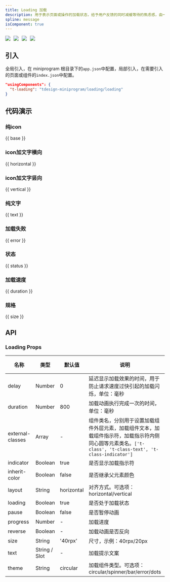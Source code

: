 ```yaml
---
title: Loading 加载
description: 用于表示页面或操作的加载状态，给予用户反馈的同时减缓等待的焦虑感，由一个或一组反馈动效组成。
spline: message
isComponent: true
---
```


<span class="coverages-badge" style="margin-right: 10px"><img src="https://img.shields.io/badge/coverages%3A%20lines-95%25-blue" /></span><span class="coverages-badge" style="margin-right: 10px"><img src="https://img.shields.io/badge/coverages%3A%20functions-100%25-blue" /></span><span class="coverages-badge" style="margin-right: 10px"><img src="https://img.shields.io/badge/coverages%3A%20statements-95%25-blue" /></span><span class="coverages-badge" style="margin-right: 10px"><img src="https://img.shields.io/badge/coverages%3A%20branches-83%25-blue" /></span>

## 引入

全局引入，在 miniprogram 根目录下的`app.json`中配置，局部引入，在需要引入的页面或组件的`index.json`中配置。

```json
"usingComponents": {
  "t-loading": "tdesign-miniprogram/loading/loading"
}
```

## 代码演示

### 纯icon

{{ base }}

### icon加文字横向

{{ horizontal }}

### icon加文字竖向

{{ vertical }}

### 纯文字

{{ text }}

### 加载失败

{{ error }}

### 状态

{{ status }}

### 加载速度

{{ duration }}

### 规格

{{ size }}

## API

### Loading Props

 名称               | 类型            | 默认值        | 说明                                                                                                    | 必传 
------------------|---------------|------------|-------------------------------------------------------------------------------------------------------|----
 delay            | Number        | 0          | 延迟显示加载效果的时间，用于防止请求速度过快引起的加载闪烁，单位：毫秒                                                                   | N  
 duration         | Number        | 800        | 加载动画执行完成一次的时间，单位：毫秒                                                                                   | N  
 external-classes | Array         | -          | 组件类名，分别用于设置加载组件外层元素，加载组件文本，加载组件指示符，加载指示符内侧同心圆等元素类名。`['t-class', 't-class-text', 't-class-indicator']` | N  
 indicator        | Boolean       | true       | 是否显示加载指示符                                                                                             | N  
 inherit-color    | Boolean       | false      | 是否继承父元素颜色                                                                                             | N  
 layout           | String        | horizontal | 对齐方式。可选项：horizontal/vertical                                                                          | N  
 loading          | Boolean       | true       | 是否处于加载状态                                                                                              | N  
 pause            | Boolean       | false      | 是否暂停动画                                                                                                | N  
 progress         | Number        | -          | 加载进度                                                                                                  | N  
 reverse          | Boolean       | -          | 加载动画是否反向                                                                                              | N  
 size             | String        | '40rpx'    | 尺寸，示例：40rpx/20px                                                                                      | N  
 text             | String / Slot | -          | 加载提示文案                                                                                                | N  
 theme            | String        | circular   | 加载组件类型。可选项：circular/spinner/bar/error/dots                                                            | N  
